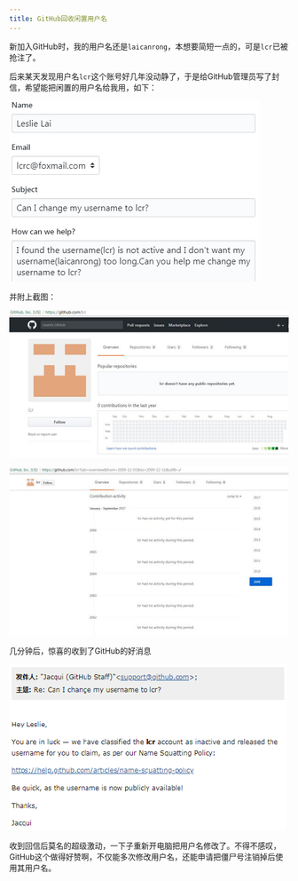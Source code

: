 ```yaml
---
title: GitHub回收闲置用户名
---
```


新加入GitHub时，我的用户名还是`laicanrong`，本想要简短一点的，可是`lcr`已被抢注了。  

后来某天发现用户名`lcr`这个账号好几年没动静了，于是给GitHub管理员写了封信，希望能把闲置的用户名给我用，如下：

![](/img/20180328/change-github-username1.png)

<!-- more -->

并附上截图：

![](/img/20180328/change-github-username3.jpg)

![](/img/20180328/change-github-username4.jpg)

几分钟后，惊喜的收到了GitHub的好消息

![](/img/20180328/change-github-username2.png)

收到回信后莫名的超级激动，一下子重新开电脑把用户名修改了。不得不感叹，GitHub这个做得好赞啊，不仅能多次修改用户名，还能申请把僵尸号注销掉后使用其用户名。